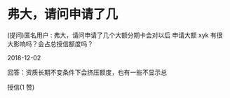 # 弗大，请问申请了几

(提问)匿名用户 : 弗大，请问申请了几个大额分期卡会对以后 申请大额 xyk 有很大影响吗？会占总授信额度吗？

2018-12-02

回答：资质长期不变条件下会挤压额度，也有一些不显示总

授信(1 赞)